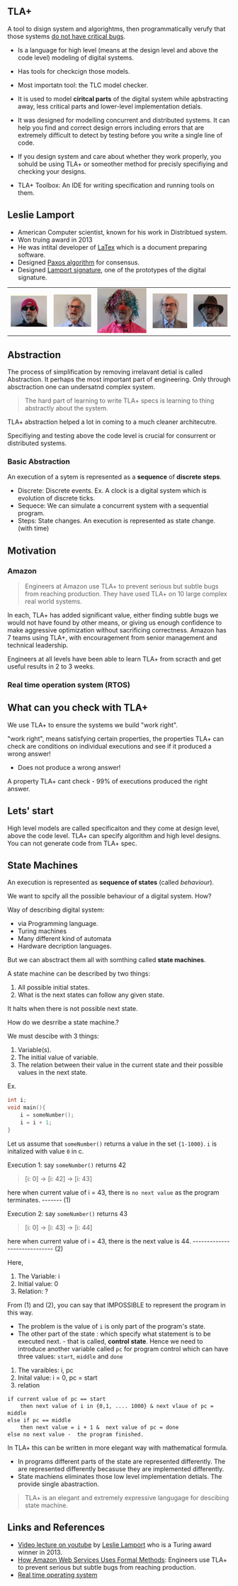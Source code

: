 ## TLA+

A tool to disign system and algorightms, then programmatically verufy that those systems [do not have critical bugs]().

- Is a language for high level (means at the design level and above the code level) modeling of digital systems.
- Has tools for checkcign those models.
- Most importatn tool:  the TLC model checker.
- It is used to model **ciritcal parts** of the digital system while apbstracting away, less critical parts and lower-level implementation detials. 
- It was designed for modelling concurrent and distributed systems. It can help you find and correct design errors including errors that are extremely difficult to detect by testing before you write a single line of code. 
- If you design  system and care about whether they work properly, you sohuld be using TLA+ or someother method for precisly specifiying and checking your designs. 

- TLA+ Toolbox:  An IDE for writing specification and running tools on them.


## Leslie Lamport

- American Computer scientist, known for his work in Distribtued system.
- Won truing award in 2013
- He was intital developer of [LaTex](https://en.wikipedia.org/wiki/LaTeX) which is a document preparing software.
- Designed [Paxos algorithm](https://en.wikipedia.org/wiki/Paxos_(computer_science)) for consensus.
- Designed [Lamport signature](https://en.wikipedia.org/wiki/Lamport_signature), one of the prototypes of the digital signature.


|                      |                      |                      |                      |                      |
| -------------------- | -------------------- | -------------------- | -------------------- | -------------------- |
| ![s](assets/lm.png)  | ![s](assets/lm2.png) | ![s](assets/lm3.png) | ![s](assets/lm5.png) | ![s](assets/lm6.png) |


## Abstraction

The process of simplification by removing irrelavant detial is called Abstraction. It perhaps the most important part of engineering. Only through absctraction one can undersatnd complex system.

> The hard part of learning to write TLA+ specs is learning to thing abstractly about the system.

TLA+ abstraction helped a lot in coming to a much cleaner architecutre. 

Specifiying and testing above the code level is crucial for consurrent or distributed systems.

### Basic Abstraction

An execution of a sytem is represented as a **sequence** of **discrete** **steps**.

- Discrete: Discrete events. Ex. A clock is a digital system which is evolution of discrete ticks.
- Sequece: We can simulate a concurrent system with a sequential program.
- Steps: State changes. An execution is represented as state change. (with time)

## Motivation

### Amazon

> Engineers at Amazon use TLA+ to prevent serious but subtle bugs from reaching production. They have used TLA+ on 10 large complex real world systems.

In each, TLA+ has added significant value, either finding subtle bugs we would not have found by other means, or giving us enough confidence to make aggressive optimization without sacrificing correctness. Amazon has 7 teams using TLA+, with encouragement from senior management and technical leadership.

Engineers at all levels have been able to learn TLA+ from scracth and get useful results in 2 to 3 weeks. 

### Real time operation system (RTOS)



## What can you check with TLA+

We use TLA+ to ensure the systems we build "work right". 

"work right", means satisfying certain properties, the properties TLA+ can check are conditions on individual executions and see if it produced a wrong answer!
 - Does not produce a wrong answer!

A property TLA+ cant check - 99% of executions produced the right answer.


## Lets' start

High level models are called specificaiton and they come at design level, above the code level. TLA+ can specify algorithm and high level designs. You can not generate code from TLA+ spec.


## State Machines

An execution is represented as **sequence of states** (called _behaviour_).

We want to spcify all the possible behaviour of a digital system. How? 

Way of describing digital system:
- via Programming language.
- Turing machines
- Many different kind of automata
- Hardware decription languages.

But we can absctract them all with somthing called **state machines**.

A state machine can be described by two things:

1. All possible initial states. 
2. What is the next states can follow any given state.

It halts when there is not possible next state. 

How do we desrribe a state machine.?

We must descibe with 3 things:
1. Variable(s).
2. The initial value of variable.
3. The relation between their value in the current state and their possible values in the next state.

Ex.

```c
int i;
void main(){
    i = someNumber();
    i = i + 1; 
}
```

Let us assume that `someNumber()` returns a value in the set `{1-1000}`. `i` is initalized with value `0` in c.

Execution 1: say `someNumber()` returns 42

> [i: 0] -> [i: 42] -> [i: 43] 

here when current value of i = 43, there is `no next value` as the program terminates. ------- (1)

Execution 2:  say `someNumber()` returns 43

> [i: 0] -> [i: 43] -> [i: 44]

here when current value of i = 43, there is the next value is 44. ----------------------------- (2)

Here,

1. The Variable: i
2. Initial value: 0
3. Relation: ? 

From (1) and (2), you can say that IMPOSSIBLE to represent the program in this way.

- The problem is the value of `i` is only part of the program's state. 
- The other part of the state : which specify what statement is to be executed next. - that is called, **control state**. Hence we need to introduce another variable called `pc` for program control which can have three values: `start`, `middle` and `done`

1. The varaibles: i, pc
2. Inital value: i = 0, pc = start
3. relation

```
if current value of pc == start
    then next value of i in {0,1, .... 1000} & next vlaue of pc = middle
else if pc == middle
    then next value = i + 1 &  next value of pc = done
else no next value -  the program finished.
```

In TLA+ this can be written in more elegant way with mathematical formula. 

- In programs  different parts of the state are represented differently. The are represented differently becasuse they are implemented differently.
- State machiens eliminates those low level implementation detials. The provide single abastraction.


> TLA+ is an elegant and extremely expressive langugage for descibing state machine. 

## Links and References

- [Video lecture on youtube](https://www.youtube.com/watch?v=p54W-XOIEF8) by [Leslie Lamport](https://en.wikipedia.org/wiki/Leslie_Lamport) who is a Turing award winner in 2013.
- [How Amazon Web Services Uses Formal Methods](https://www.cslab.pepperdine.edu/warford/math221/How-Amazon-Web-Services-Uses-Formal-Methods.pdf): Engineers use TLA+ to prevent serious but subtle bugs from reaching production.
- [Real time operating system](https://searchdatacenter.techtarget.com/definition/real-time-operating-system)



